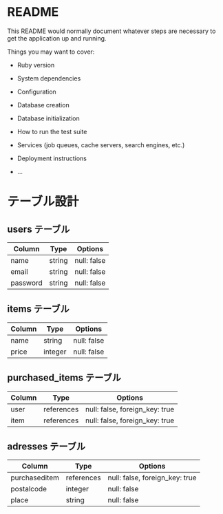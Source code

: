 # README

This README would normally document whatever steps are necessary to get the
application up and running.

Things you may want to cover:

* Ruby version

* System dependencies

* Configuration

* Database creation

* Database initialization

* How to run the test suite

* Services (job queues, cache servers, search engines, etc.)

* Deployment instructions

* ...

# テーブル設計

## users テーブル

| Column   | Type   | Options     |
| -------- | ------ | ----------- |
| name     | string | null: false |
| email    | string | null: false |
| password | string | null: false |

## items テーブル

| Column | Type   | Options     |
| ------ | ------ | ----------- |
| name   | string | null: false |
| price  | integer| null: false |

## purchased_items テーブル

| Column | Type       | Options                        |
| ------ | ---------- | ------------------------------ |
| user   | references | null: false, foreign_key: true |
| item   | references | null: false, foreign_key: true |

## adresses テーブル

| Column        | Type       | Options                        |
| -------       | ---------- | ------------------------------ |
| purchaseditem | references | null: false, foreign_key: true |
| postalcode    | integer    | null: false                    |
| place         | string     | null: false
